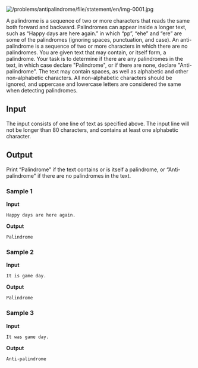 ![/problems/antipalindrome/file/statement/en/img-0001.jpg](https://open.kattis.com/problems/antipalindrome/file/statement/en/img-0001.jpg)

A palindrome is a sequence of two or more characters that
reads the same both forward and backward. Palindromes can
appear inside a longer text, such as “Happy days are here
again.” in which “pp”, “ehe” and “ere” are some of the
palindromes (ignoring spaces, punctuation, and case). An
anti-palindrome is a sequence of two or more characters in
which there are no palindromes. You are given text that may
contain, or itself form, a palindrome. Your task is to
determine if there are any palindromes in the text, in which
case declare "Palindrome", or if there are none, declare
"Anti-palindrome". The text may contain spaces, as well as
alphabetic and other non-alphabetic characters. All
non-alphabetic characters should be ignored, and uppercase and
lowercase letters are considered the same when detecting
palindromes.

## Input
The input consists of one line of text as specified above.
The input line will not be longer than 80 characters, and
contains at least one alphabetic character.

## Output
Print “Palindrome" if the text contains or is itself a
palindrome, or “Anti-palindrome" if there are no palindromes in
the text.

### Sample 1
**Input**
```text
Happy days are here again.
```
**Output**
```text
Palindrome
```

### Sample 2
**Input**
```text
It is game day.
```
**Output**
```text
Palindrome
```

### Sample 3
**Input**
```text
It was game day.
```
**Output**
```text
Anti-palindrome
```
